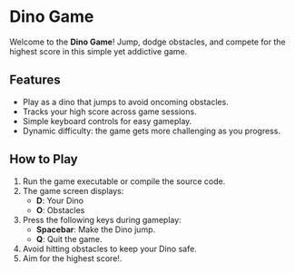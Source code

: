 # Dino Game
Welcome to the **Dino Game**! Jump, dodge obstacles, and compete for the highest score in this simple yet addictive game.
## **Features**
- Play as a dino that jumps to avoid oncoming obstacles.
- Tracks your high score across game sessions.
- Simple keyboard controls for easy gameplay.
- Dynamic difficulty: the game gets more challenging as you progress.
## **How to Play**
1. Run the game executable or compile the source code.
2. The game screen displays:
   - **D**: Your Dino
   - **O**: Obstacles  
3. Press the following keys during gameplay:
   - **Spacebar**: Make the Dino jump.
   - **Q**: Quit the game.
4. Avoid hitting obstacles to keep your Dino safe.
5. Aim for the highest score!. 
